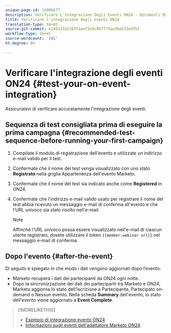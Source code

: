 ```yaml
---
unique-page-id: 10096677
description: Verificare L'Integrazione Degli Eventi ON24 - Documenti Marketo - Documentazione Del Prodotto
title: Verificare l'integrazione degli eventi ON24
translation-type: tm+mt
source-git-commit: e149133a5383faaef5e9c9b7775ae36e633ed7b1
workflow-type: tm+mt
source-wordcount: '191'
ht-degree: 0%

---
```



# Verificare l&#39;integrazione degli eventi ON24 {#test-your-on-event-integration}

Assicuratevi di verificare accuratamente l&#39;integrazione degli eventi.

## Sequenza di test consigliata prima di eseguire la prima campagna {#recommended-test-sequence-before-running-your-first-campaign}

1. Compilate il modulo di registrazione dell&#39;evento e utilizzate un indirizzo e-mail valido per il test.
1. Confermate che il nome del test venga visualizzato con uno stato **Registrato** nella griglia Appartenenza dell&#39;evento Marketo.
1. Confermate che il nome del test sia indicato anche come **Registered** in ON24.
1. Confermate che l&#39;indirizzo e-mail valido usato per registrare il nome del test abbia ricevuto un messaggio e-mail di conferma all&#39;evento e che l&#39;URL univoco sia stato risolto nell&#39;e-mail.

   >[!NOTE]
   >
   >Affinché l&#39;URL univoco possa essere visualizzato nell&#39;e-mail di ciascun utente registrato, dovete utilizzare il token `{{member.webinar url}}` nel messaggio e-mail di conferma.

## Dopo l&#39;evento {#after-the-event}

Di seguito è spiegato in che modo i dati vengono aggiornati dopo l’evento:

* Marketo recupera i dati dei partecipanti da ON24 ogni notte.
* Dopo la sincronizzazione dei dati dei partecipanti tra Marketo e ON24, Marketo aggiorna lo stato dell’iscrizione a Partecipante, Partecipato on-demand o Nessun evento. Nella scheda **Summary** dell&#39;evento, lo stato dell&#39;evento viene aggiornato a **Event Complete**.

>[!MORELIKETHIS]
>
>* [Esempio di integrazione evento ON24](example-on24-event-integration.md)
>* [Informazioni sugli eventi dell&#39;adattatore Marketo ON24](understanding-marketo-on24-adapter-events.md)

>



